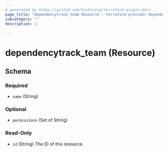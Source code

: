 ```yaml
---
# generated by https://github.com/hashicorp/terraform-plugin-docs
page_title: "dependencytrack_team Resource - terraform-provider-dependencytrack"
subcategory: ""
description: |-
  
---
```


# dependencytrack_team (Resource)





<!-- schema generated by tfplugindocs -->
## Schema

### Required

- `name` (String)

### Optional

- `permissions` (Set of String)

### Read-Only

- `id` (String) The ID of this resource.
